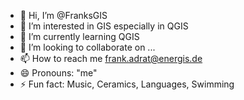 - 👋 Hi, I’m @FranksGIS
- 👀 I’m interested in GIS especially in QGIS
- 🌱 I’m currently learning QGIS
- 💞️ I’m looking to collaborate on ...
- 📫 How to reach me frank.adrat@energis.de
- 😄 Pronouns: "me"
- ⚡ Fun fact: Music, Ceramics, Languages, Swimming

<!---
FranksGIS/FranksGIS is a ✨ special ✨ repository because its `README.md` (this file) appears on your GitHub profile.
You can click the Preview link to take a look at your changes.
--->
